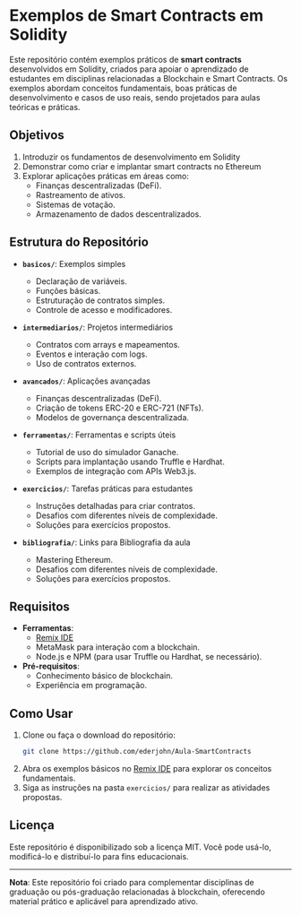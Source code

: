
# Exemplos de Smart Contracts em Solidity

Este repositório contém exemplos práticos de **smart contracts** desenvolvidos em Solidity, criados para apoiar o aprendizado de estudantes em disciplinas relacionadas a Blockchain e Smart Contracts. Os exemplos abordam conceitos fundamentais, boas práticas de desenvolvimento e casos de uso reais, sendo projetados para aulas teóricas e práticas.

## Objetivos

1. Introduzir os fundamentos de desenvolvimento em Solidity
2. Demonstrar como criar e implantar smart contracts no Ethereum
3. Explorar aplicações práticas em áreas como:
   - Finanças descentralizadas (DeFi).
   - Rastreamento de ativos.
   - Sistemas de votação.
   - Armazenamento de dados descentralizados.

## Estrutura do Repositório

- **`basicos/`**: Exemplos simples
  - Declaração de variáveis.
  - Funções básicas.
  - Estruturação de contratos simples.
  - Controle de acesso e modificadores.

- **`intermediarios/`**: Projetos intermediários
  - Contratos com arrays e mapeamentos.
  - Eventos e interação com logs.
  - Uso de contratos externos.

- **`avancados/`**: Aplicações avançadas
  - Finanças descentralizadas (DeFi).
  - Criação de tokens ERC-20 e ERC-721 (NFTs).
  - Modelos de governança descentralizada.

- **`ferramentas/`**: Ferramentas e scripts úteis
  - Tutorial de uso do simulador Ganache.
  - Scripts para implantação usando Truffle e Hardhat.
  - Exemplos de integração com APIs Web3.js.

- **`exercicios/`**: Tarefas práticas para estudantes
  - Instruções detalhadas para criar contratos.
  - Desafios com diferentes níveis de complexidade.
  - Soluções para exercícios propostos.
   
- **`bibliografia/`**: Links para Bibliografia da aula
  - Mastering Ethereum.
  - Desafios com diferentes níveis de complexidade.
  - Soluções para exercícios propostos.

## Requisitos

- **Ferramentas**:
  - [Remix IDE](https://remix.ethereum.org/)
  - MetaMask para interação com a blockchain.
  - Node.js e NPM (para usar Truffle ou Hardhat, se necessário).
- **Pré-requisitos**:
  - Conhecimento básico de blockchain.
  - Experiência em programação.

## Como Usar

1. Clone ou faça o download do repositório:
   ```bash
   git clone https://github.com/ederjohn/Aula-SmartContracts
   ```
2. Abra os exemplos básicos no [Remix IDE](https://remix.ethereum.org/) para explorar os conceitos fundamentais.
3. Siga as instruções na pasta `exercicios/` para realizar as atividades propostas.

## Licença

Este repositório é disponibilizado sob a licença MIT. Você pode usá-lo, modificá-lo e distribuí-lo para fins educacionais.

---

**Nota**: Este repositório foi criado para complementar disciplinas de graduação ou pós-graduação relacionadas à blockchain, oferecendo material prático e aplicável para aprendizado ativo.
